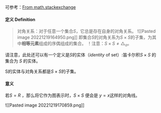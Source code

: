 
可参考：[From math.stackexchange](https://math.stackexchange.com/questions/1944400/unclear-about-what-the-diagonal-relation-means/1944428#1944428)


#### 定义 Definition

> 对角关系：对于任意一个集合$S$，它总是存在自身的对角关系。
> ![[Pasted image 20221219164950.png]]
> 即集合$S$的对角关系为$S \times S$的子集，为其中**相等元素**组成的序偶组成的集合。
> ！注意：$S  \times S \neq \triangle_\alpha$。

请注意，此处还可以有一个定义是$S$的实体（*identity* of set）:笛卡尔积$S \times S$ 的集合为 $S$ 的实体。

S的实体与对角关系都是$S \times S$的子集。

#### 意义

若$S=R$ ，那么将它作为图表示时，$S \times S$ 便会是 $y = x$这样的对角线。

![[Pasted image 20221219170859.png]]

